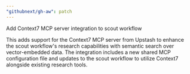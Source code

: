```yaml
---
"githubnext/gh-aw": patch
---
```


Add Context7 MCP server integration to scout workflow

This adds support for the Context7 MCP server from Upstash to enhance the scout workflow's research capabilities with semantic search over vector-embedded data. The integration includes a new shared MCP configuration file and updates to the scout workflow to utilize Context7 alongside existing research tools.
